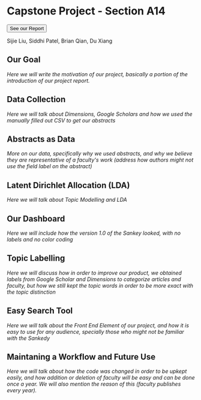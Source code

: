 # Capstone Project - Section A14

<button onclick="location.href='https://docs.google.com/document/d/1u6r-X8ZCbjC8UuSJau-DIbpBevjOWTVSEwI4qaLCmlI/edit?usp=sharing">
         See our Report</button>

Sijie Liu, Siddhi Patel, Brian Qian, Du Xiang



## Our Goal 
<em> Here we will write the motivation of our project, basically a portion of the introduction of our project report. </em> 

## Data Collection
<em> Here we will talk about Dimensions, Google Scholars and how we used the manually filled out CSV to get our abstracts </em> 

## Abstracts as Data
<em> More on our data, specifically why we used abstracts, and why we believe they are representative of a faculty's work (address how authors might not use the field label on the abstract) </em>
  
## Latent Dirichlet Allocation (LDA)
<em> Here we will talk about Topic Modelling and LDA </em>

## Our Dashboard
<em> Here we will include how the version 1.0 of the Sankey looked, with no labels and no color coding </em>

## Topic Labelling
<em> Here we will discuss how in order to improve our product, we obtained labels from Google Scholar and Dimensions to categorize articles and faculty, but how we still kept the topic words in order to be more exact with the topic distinction </em>


## Easy Search Tool
<em> Here we will talk about the Front End Element of our project, and how it is easy to use for any audience, specially those who might not be familiar with the Sankedy </em>

## Maintaning a Workflow and Future Use
<em> Here we will talk about how the code was changed in order to be upkept easily, and how addition or deletion of faculty will be easy and can be done once a year. We will also mention the reason of this (faculty publishes every year). 








